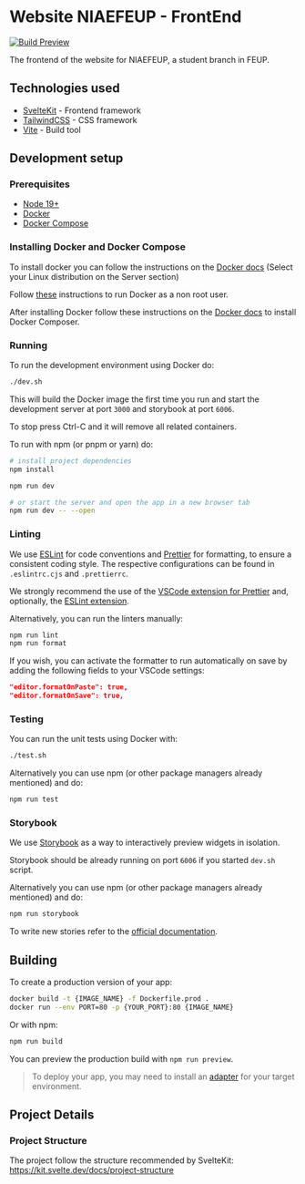 # Website NIAEFEUP - FrontEnd

[![Build Preview](https://api.netlify.com/api/v1/badges/8ddc6c12-c861-4fd5-8087-2c076d090c5a/deploy-status?branch=develop)](https://develop--niaefeup-frontend.netlify.app/)

The frontend of the website for NIAEFEUP, a student branch in FEUP.

## Technologies used

- [SvelteKit](https://kit.svelte.dev/) - Frontend framework
- [TailwindCSS](https://tailwindcss.com/) - CSS framework
- [Vite](https://vitejs.dev/) - Build tool

## Development setup

### Prerequisites

- [Node 19+](https://nodejs.org)
- [Docker](https://www.docker.com/)
- [Docker Compose](https://www.docker.com/)

### Installing Docker and Docker Compose

To install docker you can follow the instructions on the [Docker docs](https://docs.docker.com/engine/install/) (Select your Linux distribution on the Server section)

Follow [these](https://docs.docker.com/engine/install/linux-postinstall/#manage-docker-as-a-non-root-user/) instructions to run Docker as a non root user.

After installing Docker follow these instructions on the [Docker docs](https://docs.docker.com/compose/install/) to install Docker Composer.

### Running

To run the development environment using Docker do:

```bash
./dev.sh
```

This will build the Docker image the first time you run and start the development server at port `3000` and storybook at port `6006`.

To stop press Ctrl-C and it will remove all related containers.

To run with npm (or pnpm or yarn) do:

```bash
# install project dependencies
npm install

npm run dev

# or start the server and open the app in a new browser tab
npm run dev -- --open
```

### Linting

We use [ESLint](https://eslint.org/) for code conventions and [Prettier](https://prettier.io/) for formatting, to ensure a consistent coding style. The respective configurations can be found in `.eslintrc.cjs` and `.prettierrc`.

We strongly recommend the use of the [VSCode extension for Prettier](https://marketplace.visualstudio.com/items?itemName=esbenp.prettier-vscode) and, optionally, the [ESLint extension](https://marketplace.visualstudio.com/items?itemName=dbaeumer.vscode-eslint).

Alternatively, you can run the linters manually:

```bash
npm run lint
npm run format
```

If you wish, you can activate the formatter to run automatically on save by adding the following fields to your VSCode settings:

```json
"editor.formatOnPaste": true,
"editor.formatOnSave": true,
```

### Testing

You can run the unit tests using Docker with:

```bash
./test.sh
```

Alternatively you can use npm (or other package managers already mentioned) and do:

```bash
npm run test
```

### Storybook

We use [Storybook](https://storybook.js.org/) as a way to interactively preview widgets in isolation.

Storybook should be already running on port `6006` if you started `dev.sh` script.

Alternatively you can use npm (or other package managers already mentioned) and do:

```bash
npm run storybook
```

To write new stories refer to the [official documentation](https://storybook.js.org/docs/7.0/svelte/writing-stories/introduction).

## Building

To create a production version of your app:

```bash
docker build -t {IMAGE_NAME} -f Dockerfile.prod .
docker run --env PORT=80 -p {YOUR_PORT}:80 {IMAGE_NAME}
```

Or with npm:

```bash
npm run build
```

You can preview the production build with `npm run preview`.

> To deploy your app, you may need to install an [adapter](https://kit.svelte.dev/docs/adapters) for your target environment.

## Project Details

### Project Structure

The project follow the structure recommended by SvelteKit: https://kit.svelte.dev/docs/project-structure
